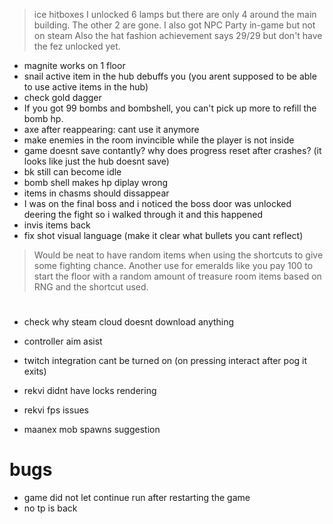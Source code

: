> ice hitboxes
> I unlocked 6 lamps but there are only 4 around the main building. The other 2 are gone.
> I also got NPC Party in-game but not on steam
> Also the hat fashion achievement says 29/29 but don't have the fez unlocked yet.
* magnite works on 1 floor
* snail active item in the hub debuffs you (you arent supposed to be able to use active items in the hub)
* check gold dagger
* If you got 99 bombs and bombshell, you can't pick up more to refill the bomb hp.
* axe after reappearing: cant use it anymore
* make enemies in the room invincible while the player is not inside
* game doesnt save contantly? why does progress reset after crashes? (it looks like just the hub doesnt save)
* bk still can become idle
* bomb shell makes hp diplay wrong
* items in chasms should dissappear
* I was on the final boss and i noticed the boss door was unlocked deering the fight so i walked through it and this happened
* invis items back
* fix shot visual language (make it clear what bullets you cant reflect)
> Would be neat to have random items when using the shortcuts to give some fighting chance. Another use for emeralds like you pay 100 to start the floor with a random amount of treasure room items based on RNG and the shortcut used.

#

* check why steam cloud doesnt download anything
* controller aim asist
* twitch integration cant be turned on (on pressing interact after pog it exits)

* rekvi didnt have locks rendering
* rekvi fps issues
* maanex mob spawns suggestion

# bugs
* game did not let continue run after restarting the game
* no tp is back
